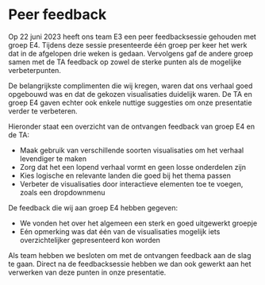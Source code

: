 # Peer feedback

Op 22 juni 2023 heeft ons team E3 een peer feedbacksessie gehouden met groep E4. Tijdens deze sessie presenteerde één groep per keer het werk dat in de afgelopen drie weken is gedaan. Vervolgens gaf de andere groep samen met de TA feedback op zowel de sterke punten als de mogelijke verbeterpunten.

De belangrijkste complimenten die wij kregen, waren dat ons verhaal goed opgebouwd was en dat de gekozen visualisaties duidelijk waren. De TA en groep E4 gaven echter ook enkele nuttige suggesties om onze presentatie verder te verbeteren.

Hieronder staat een overzicht van de ontvangen feedback van groep E4 en de TA:

* Maak gebruik van verschillende soorten visualisaties om het verhaal levendiger te maken
* Zorg dat het een lopend verhaal vormt en geen losse onderdelen zijn
* Kies logische en relevante landen die goed bij het thema passen
* Verbeter de visualisaties door interactieve elementen toe te voegen, zoals een dropdownmenu

De feedback die wij aan groep E4 hebben gegeven:

* We vonden het over het algemeen een sterk en goed uitgewerkt groepje
* Eén opmerking was dat één van de visualisaties mogelijk iets overzichtelijker gepresenteerd kon worden

Als team hebben we besloten om met de ontvangen feedback aan de slag te gaan. Direct na de feedbacksessie hebben we dan ook gewerkt aan het verwerken van deze punten in onze presentatie.